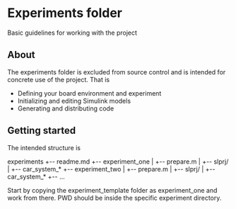 # Experiments folder

Basic guidelines for working with the project

## About

The experiments folder is excluded from source control
and is intended for concrete use of the project. That is
* Defining your board environment and experiment
* Initializing and editing Simulink models
* Generating and distributing code

## Getting started
The intended structure is

experiments
+-- readme.md
+-- experiment_one
|   +-- prepare.m
|   +-- slprj/
|   +-- car_system_*
+-- experiment_two
|   +-- prepare.m
|   +-- slprj/
|   +-- car_system_*
+-- ...

Start by copying the experiment_template folder as 
experiment_one and work from there. PWD should be inside
the specific experiment directory.


